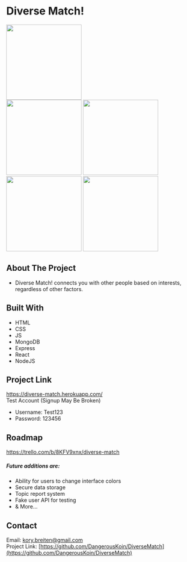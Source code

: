 # Diverse Match!
<div>
<img src="https://i.imgur.com/pRikt4L.png" width="200">
  </div>
  <div>
<img src="https://i.imgur.com/dw4hyFa.png" width="200"> <img src="https://i.imgur.com/zYQNFoR.png" width="200">
<img src="https://i.imgur.com/mcd27Hd.png" width="200"> <img src="https://i.imgur.com/w1Fbkgk.png" width="200">
  </div>


<!-- ABOUT THE PROJECT -->
## About The Project
* Diverse Match! connects you with other people based on interests, regardless of other factors.


## Built With
* HTML
* CSS
* JS
* MongoDB
* Express
* React
* NodeJS


<!-- USAGE EXAMPLES -->
## Project Link
https://diverse-match.herokuapp.com/
<br />
Test Account (Signup May Be Broken)
* Username: Test123
* Password: 123456


<!-- ROADMAP -->
## Roadmap
https://trello.com/b/8KFV9xnx/diverse-match


##### Future additions are:
* Ability for users to change interface colors
* Secure data storage
* Topic report system
* Fake user API for testing
* & More...


<!-- CONTACT -->
## Contact
Email: kory.breiten@gmail.com
<br>
Project Link: [https://github.com/DangerousKoin/DiverseMatch](https://github.com/DangerousKoin/DiverseMatch)
